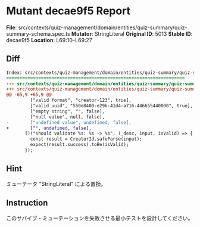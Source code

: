 # Mutant decae9f5 Report

**File**: src/contexts/quiz-management/domain/entities/quiz-summary/quiz-summary-schema.spec.ts
**Mutator**: StringLiteral
**Original ID**: 5013
**Stable ID**: decae9f5
**Location**: L69:10–L69:27

## Diff

```diff
Index: src/contexts/quiz-management/domain/entities/quiz-summary/quiz-summary-schema.spec.ts
===================================================================
--- src/contexts/quiz-management/domain/entities/quiz-summary/quiz-summary-schema.spec.ts	original
+++ src/contexts/quiz-management/domain/entities/quiz-summary/quiz-summary-schema.spec.ts	mutated #5013
@@ -65,9 +65,9 @@
         ["valid format", "creator-123", true],
         ["valid uuid", "550e8400-e29b-41d4-a716-446655440000", true],
         ["empty string", "", false],
         ["null value", null, false],
-        ["undefined value", undefined, false],
+        ["", undefined, false],
       ])("should validate %s: %s -> %s", (_desc, input, isValid) => {
         const result = CreatorId.safeParse(input);
         expect(result.success).toBe(isValid);
       });
```

## Hint

ミューテータ "StringLiteral" による置換。

## Instruction

このサバイブ・ミューテーションを失敗させる最小テストを設計してください。
